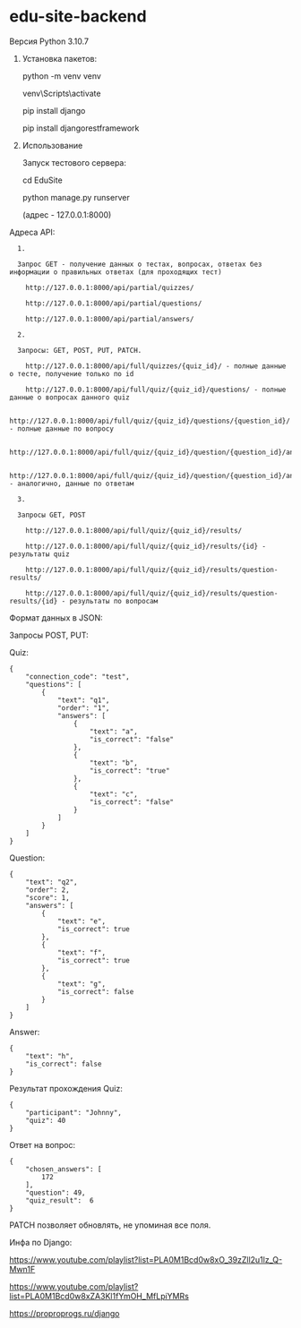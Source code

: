 # edu-site-backend

Версия Python 3.10.7

1. Установка пакетов:

    python -m venv venv
    
    venv\Scripts\activate
  
    pip install django
  
    pip install djangorestframework

2. Использование
   
   Запуск тестового сервера:
    
    cd EduSite
    
    python manage.py runserver
      
      (адрес - 127.0.0.1:8000)
      
  Адреса API:
  
      1.

      Запрос GET - получение данных о тестах, вопросах, ответах без информации о правильных ответах (для проходящих тест)

        http://127.0.0.1:8000/api/partial/quizzes/

        http://127.0.0.1:8000/api/partial/questions/

        http://127.0.0.1:8000/api/partial/answers/

      2.

      Запросы: GET, POST, PUT, PATCH.

        http://127.0.0.1:8000/api/full/quizzes/{quiz_id}/ - полные данные о тесте, получение только по id

        http://127.0.0.1:8000/api/full/quiz/{quiz_id}/questions/ - полные данные о вопросах данного quiz

        http://127.0.0.1:8000/api/full/quiz/{quiz_id}/questions/{question_id}/ - полные данные по вопросу

        http://127.0.0.1:8000/api/full/quiz/{quiz_id}/question/{question_id}/answers/

        http://127.0.0.1:8000/api/full/quiz/{quiz_id}/question/{question_id}/answers/{answer_id}/ - аналогично, данные по ответам

      3.

      Запросы GET, POST

        http://127.0.0.1:8000/api/full/quiz/{quiz_id}/results/

        http://127.0.0.1:8000/api/full/quiz/{quiz_id}/results/{id} - результаты quiz

        http://127.0.0.1:8000/api/full/quiz/{quiz_id}/results/question-results/

        http://127.0.0.1:8000/api/full/quiz/{quiz_id}/results/question-results/{id} - результаты по вопросам
    
  Формат данных в JSON:
    
Запросы POST, PUT:

Quiz:
```
{
    "connection_code": "test",
    "questions": [
        {
            "text": "q1",
            "order": "1",
            "answers": [
                {
                    "text": "a",
                    "is_correct": "false"
                },
                {
                    "text": "b",
                    "is_correct": "true"
                },
                {
                    "text": "c",
                    "is_correct": "false"
                }
            ]
        }
    ]
}
```
Question:
```
{
    "text": "q2",
    "order": 2,
    "score": 1,
    "answers": [
        {
            "text": "e",
            "is_correct": true
        },
        {
            "text": "f",
            "is_correct": true
        },
        {
            "text": "g",
            "is_correct": false
        }
    ]
}
```
Answer:
```
{
    "text": "h",
    "is_correct": false
}
```
Результат прохождения Quiz:
```
{
    "participant": "Johnny",
    "quiz": 40
}
```
Ответ на вопрос:
```
{
    "chosen_answers": [
        172
    ],
    "question": 49,
    "quiz_result":  6
}
```
PATCH позволяет обновлять, не упоминая все поля.



Инфа по Django:

https://www.youtube.com/playlist?list=PLA0M1Bcd0w8xO_39zZll2u1lz_Q-Mwn1F

https://www.youtube.com/playlist?list=PLA0M1Bcd0w8xZA3Kl1fYmOH_MfLpiYMRs

https://proproprogs.ru/django
